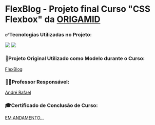 <h1> FlexBlog - Projeto final Curso "CSS Flexbox" da <a href="https://www.origamid.com/">ORIGAMID</a></h1>



<div>
 <h3>✅Tecnologias Utilizadas no Projeto:</h3>
 <img src="https://img.shields.io/badge/HTML5-E34F26?style=for-the-badge&logo=html5&logoColor=white">
 <img src="https://img.shields.io/badge/CSS3-1572B6?style=for-the-badge&logo=css3&logoColor=white">
 </div>

 <div>
 <h3>🐺Projeto Original Utilizado como Modelo durante o Curso:</h3>
 <a href="https://www.origamid.com/projetos/flexblog/">FlexBlog</a>
 </div>
 
 <div>
 <h3>🧑‍💻Professor Responsável:</h3>
 <a href="https://github.com/origamid">André Rafael</a>
  
  
 <div>
 <h3>🎓Certificado de Conclusão de Curso:</h3>
  <a href="">EM ANDAMENTO...</a>
 </div>
